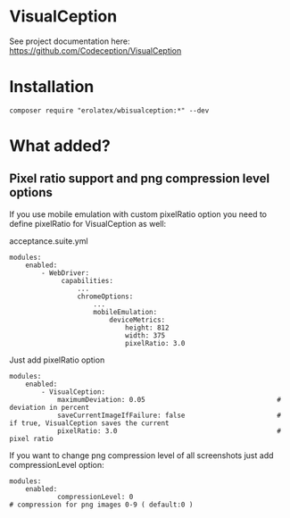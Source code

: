 # VisualCeption

See project documentation here: https://github.com/Codeception/VisualCeption

# Installation

`composer require "erolatex/wbisualception:*" --dev`

# What added?

## Pixel ratio support and png compression level options

If you use mobile emulation with custom pixelRatio option you need to define pixelRatio for VisualCeption as well:

acceptance.suite.yml

```
modules:
    enabled:
        - WebDriver:
             capabilities:
                 ...
                 chromeOptions:
                     ...
                     mobileEmulation:
                         deviceMetrics:
                             height: 812
                             width: 375
                             pixelRatio: 3.0
```

Just add pixelRatio option

```
modules:
    enabled:
        - VisualCeption:
            maximumDeviation: 0.05                                 # deviation in percent
            saveCurrentImageIfFailure: false                       # if true, VisualCeption saves the current
            pixelRatio: 3.0                                        # pixel ratio
```


If you want to change png compression level of all screenshots just add compressionLevel option:[](https://)

```
modules:
    enabled:
            compressionLevel: 0                                       # compression for png images 0-9 ( default:0 )
```
